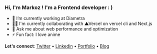 ### Hi, I'm Markoz ! I'm a Frontend developer : )

<!--
**markozxuu/markozxuu** is a ✨ _special_ ✨ repository because its `README.md` (this file) appears on your GitHub profile.

Here are some ideas to get you started:

- 🔭 I’m currently working on ...
- 🌱 I’m currently learning ...
- 💻 I’m currently to collaborate on ...
- 🤔 I’m looking for help with ...
- 💬 Ask me about ...
- 📫 How to reach me: ...
- 😄 Pronouns: ...
- ⚡ Fun fact: ...
-->

- 🔭 I’m currently working at Diametra
- 👨‍💻 I'm currently collaborating with ▲Vercel on vercel cli and Next.js
- 💬 Ask me about web performance and optimization
- ⚡ Fun fact: I love anime

 **Let's connect**: [Twitter](https://twitter.com/markozxuu) • [Linkedin](https://www.linkedin.com/in/markozpena/) • [Portfolio](https://markozxuu.com) • [Blog](https://markozxuu.com/blog)


